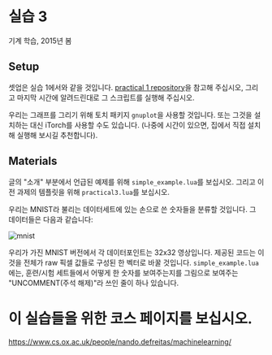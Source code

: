 # 실습 3
기계 학습,  2015년 봄

## Setup
셋업은 실습 1에서와 같을 것입니다. [practical 1 repository](https://github.com/oxford-cs-ml-2015/practical1)을 참고해 주십시오, 그리고 마지막 시간에 알려드린대로 그 스크립트를 실행해 주십시오.

우리는 그래프를 그리기 위해 토치 패키지 `gnuplot`을 사용할 것입니다. 또는 그것을 설치하는 대신 iTorch를 사용할 수도 있습니다. (나중에 시간이 있으면, 집에서 직접 설치해 실행해 보시길 추천합니다).

## Materials
글의 "소개" 부분에서 언급된 예제를 위해 `simple_example.lua`를 보십시오. 그리고 이전 과제의 템플릿을 위해 `practical3.lua`를 보십시오.

우리는 MNIST라 불리는 데이터세트에 있는 손으로 쓴 숫자들을 분류할 것입니다. 그 데이터들은 다음과 같습니다:

![mnist](https://github.com/oxford-cs-ml-2015/practical3/raw/master/mnist.png)

우리가 가진 MNIST 버전에서 각 데이터포인트는 32x32 영상입니다. 제공된 코드는 이것을 전체가 raw 픽셀 값들로 구성된 한 벡터로 바꿀 것입니다. `simple_example.lua`에는, 훈련/시험 세트들에서 어떻게 한 숫자를 보여주는지를 그림으로 보여주는 "UNCOMMENT(주석 해제)"라 쓰인 줄이 하나 있습니다. 

# 이 실습들을 위한 코스 페이지를 보십시오.
<https://www.cs.ox.ac.uk/people/nando.defreitas/machinelearning/>

